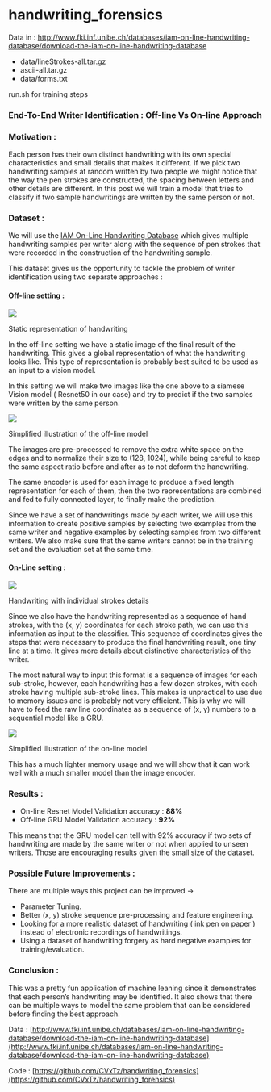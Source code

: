 # handwriting_forensics

Data in : http://www.fki.inf.unibe.ch/databases/iam-on-line-handwriting-database/download-the-iam-on-line-handwriting-database

* data/lineStrokes-all.tar.gz
* ascii-all.tar.gz 
* data/forms.txt

run.sh for training steps

### End-To-End Writer Identification : Off-line Vs On-line Approach


### Motivation :

Each person has their own distinct handwriting with its own special
characteristics and small details that makes it different. If we pick two
handwriting samples at random written by two people we might notice that the way
the pen strokes are constructed, the spacing between letters and other details
are different. In this post we will train a model that tries to classify if two
sample handwritings are written by the same person or not.

### Dataset :

We will use the [IAM On-Line Handwriting
Database](http://www.fki.inf.unibe.ch/databases/iam-on-line-handwriting-database/download-the-iam-on-line-handwriting-database)
which gives multiple handwriting samples per writer along with the sequence of
pen strokes that were recorded in the construction of the handwriting sample.

This dataset gives us the opportunity to tackle the problem of writer
identification using two separate approaches :

#### Off-line setting :

![](https://cdn-images-1.medium.com/max/800/1*3TlslcG3DrQoUsHwb2i9UQ.png)

<span class="figcaption_hack">Static representation of handwriting</span>


In the off-line setting we have a static image of the final result of the
handwriting. This gives a global representation of what the handwriting looks
like. This type of representation is probably best suited to be used as an input
to a vision model.

In this setting we will make two images like the one above to a siamese Vision
model ( Resnet50 in our case) and try to predict if the two samples were written
by the same person.

![](https://cdn-images-1.medium.com/max/800/1*GmfGe5bTCzE0k2bKkLd5Tg.png)

<span class="figcaption_hack">Simplified illustration of the off-line model</span>


The images are pre-processed to remove the extra white space on the edges and to
normalize their size to (128, 1024), while being careful to keep the same aspect
ratio before and after as to not deform the handwriting.

The same encoder is used for each image to produce a fixed length representation
for each of them, then the two representations are combined and fed to fully
connected layer, to finally make the prediction.

Since we have a set of handwritings made by each writer, we will use this
information to create positive samples by selecting two examples from the same
writer and negative examples by selecting samples from two different writers. We
also make sure that the same writers cannot be in the training set and the
evaluation set at the same time.

#### On-Line setting :

![](https://cdn-images-1.medium.com/max/800/1*sBnVwZ1OUY73Vq_fK_x2dQ.gif)

<span class="figcaption_hack">Handwriting with individual strokes details</span>


Since we also have the handwriting represented as a sequence of hand strokes,
with the (x, y) coordinates for each stroke path, we can use this information as
input to the classifier. This sequence of coordinates gives the steps that were
necessary to produce the final handwriting result, one tiny line at a time. It
gives more details about distinctive characteristics of the writer.

The most natural way to input this format is a sequence of images for each
sub-stroke, however, each handwriting has a few dozen strokes, with each stroke
having multiple sub-stroke lines. This makes is unpractical to use due to memory
issues and is probably not very efficient. This is why we will have to feed the
raw line coordinates as a sequence of (x, y) numbers to a sequential model like
a GRU.

![](https://cdn-images-1.medium.com/max/800/1*rOv_W4UqXqfk_WRXnahsQA.png)

<span class="figcaption_hack">Simplified illustration of the on-line model</span>


This has a much lighter memory usage and we will show that it can work well with
a much smaller model than the image encoder.

### Results :

* On-line Resnet Model Validation accuracy : **88%**
* Off-line GRU Model Validation accuracy : **92%**

This means that the GRU model can tell with 92% accuracy if two sets of
handwriting are made by the same writer or not when applied to unseen writers.
Those are encouraging results given the small size of the dataset.

### Possible Future Improvements :

There are multiple ways this project can be improved ->

* Parameter Tuning.
* Better (x, y) stroke sequence pre-processing and feature engineering.
* Looking for a more realistic dataset of handwriting ( ink pen on paper ) instead
of electronic recordings of handwritings.
* Using a dataset of handwriting forgery as hard negative examples for
training/evaluation.


### Conclusion :

This was a pretty fun application of machine leaning since it demonstrates that
each person’s handwriting may be identified. It also shows that there can be
multiple ways to model the same problem that can be considered before finding
the best approach.

Data :
[http://www.fki.inf.unibe.ch/databases/iam-on-line-handwriting-database/download-the-iam-on-line-handwriting-database](http://www.fki.inf.unibe.ch/databases/iam-on-line-handwriting-database/download-the-iam-on-line-handwriting-database)

Code :
[https://github.com/CVxTz/handwriting_forensics](https://github.com/CVxTz/handwriting_forensics)
